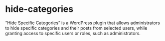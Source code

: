 # hide-categories
“Hide Specific Categories” is a WordPress plugin that allows administrators to hide specific categories and their posts from selected users, while granting access to specific users or roles, such as administrators.
